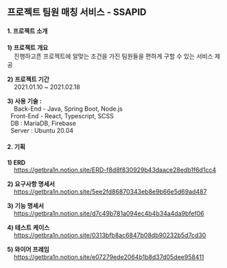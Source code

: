 ## 프로젝트 팀원 매칭 서비스 - SSAPID


#### 1. 프로젝트 소개
**1) 프로젝트 개요**  
&nbsp;&nbsp;&nbsp;&nbsp;진행하고픈 프로젝트에 알맞는 조건을 가진 팀원들을 편하게 구할 수 있는 서비스 제공

**2) 프로젝트 기간**  
&nbsp;&nbsp;&nbsp;&nbsp;2021.01.10 ~ 2021.02.18

**3) 사용 기술 :**  
&nbsp;&nbsp;&nbsp;&nbsp;Back-End - Java, Spring Boot, Node.js  
&nbsp;&nbsp;Front-End - React, Typescript, SCSS  
&nbsp;&nbsp;DB : MariaDB, Firebase  
&nbsp;&nbsp;Server : Ubuntu 20.04  

#### 2. 기획
**1) ERD**  
&nbsp;&nbsp;&nbsp;&nbsp;https://getbra1n.notion.site/ERD-f8d8f830929b43daace28edb1f6d1cc4

**2) 요구사항 명세서**  
&nbsp;&nbsp;&nbsp;&nbsp;https://getbra1n.notion.site/5ee2fd86870343eb8e9b66e5d69ad487 

**3) 기능 명세서**  
&nbsp;&nbsp;&nbsp;&nbsp;https://getbra1n.notion.site/d7c49b781a094ec4b4b34a4da9bfef06

**4) 테스트 케이스**  
&nbsp;&nbsp;&nbsp;&nbsp;https://getbra1n.notion.site/0313bfb8ac6847b08db90232b5d7cd30

**5) 와이어 프레임**  
&nbsp;&nbsp;&nbsp;&nbsp;https://getbra1n.notion.site/e07279ede2064b1b8d37d05dee958411
